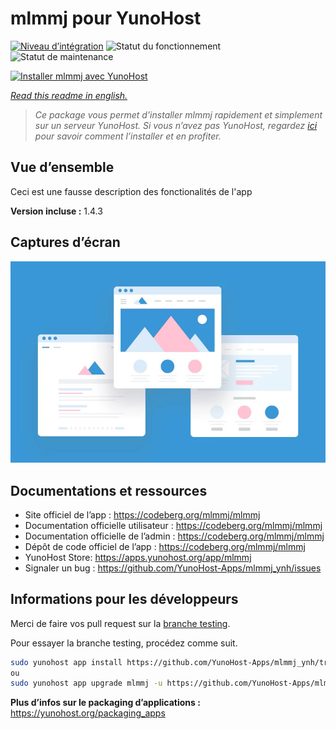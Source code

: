 <!--
N.B.: This README was automatically generated by https://github.com/YunoHost/apps/tree/master/tools/README-generator
It shall NOT be edited by hand.
-->

# mlmmj pour YunoHost

[![Niveau d’intégration](https://dash.yunohost.org/integration/mlmmj.svg)](https://dash.yunohost.org/appci/app/mlmmj) ![Statut du fonctionnement](https://ci-apps.yunohost.org/ci/badges/mlmmj.status.svg) ![Statut de maintenance](https://ci-apps.yunohost.org/ci/badges/mlmmj.maintain.svg)

[![Installer mlmmj avec YunoHost](https://install-app.yunohost.org/install-with-yunohost.svg)](https://install-app.yunohost.org/?app=mlmmj)

*[Read this readme in english.](./README.md)*

> *Ce package vous permet d’installer mlmmj rapidement et simplement sur un serveur YunoHost.
Si vous n’avez pas YunoHost, regardez [ici](https://yunohost.org/#/install) pour savoir comment l’installer et en profiter.*

## Vue d’ensemble

Ceci est une fausse description des fonctionalités de l'app


**Version incluse :** 1.4.3

## Captures d’écran

![Capture d’écran de mlmmj](./doc/screenshots/example.jpg)

## Documentations et ressources

* Site officiel de l’app : <https://codeberg.org/mlmmj/mlmmj>
* Documentation officielle utilisateur : <https://codeberg.org/mlmmj/mlmmj>
* Documentation officielle de l’admin : <https://codeberg.org/mlmmj/mlmmj>
* Dépôt de code officiel de l’app : <https://codeberg.org/mlmmj/mlmmj>
* YunoHost Store: <https://apps.yunohost.org/app/mlmmj>
* Signaler un bug : <https://github.com/YunoHost-Apps/mlmmj_ynh/issues>

## Informations pour les développeurs

Merci de faire vos pull request sur la [branche testing](https://github.com/YunoHost-Apps/mlmmj_ynh/tree/testing).

Pour essayer la branche testing, procédez comme suit.

``` bash
sudo yunohost app install https://github.com/YunoHost-Apps/mlmmj_ynh/tree/testing --debug
ou
sudo yunohost app upgrade mlmmj -u https://github.com/YunoHost-Apps/mlmmj_ynh/tree/testing --debug
```

**Plus d’infos sur le packaging d’applications :** <https://yunohost.org/packaging_apps>